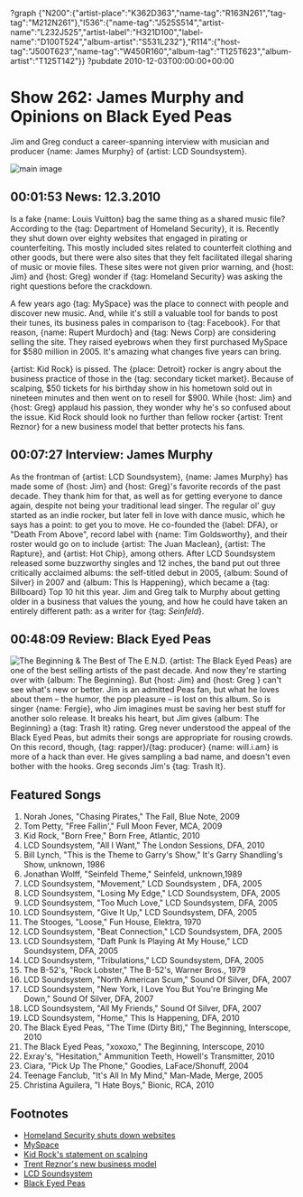 ?graph {"N200":{"artist-place":"K362D363","name-tag":"R163N261","tag-tag":"M212N261"},"I536":{"name-tag":"J525S514","artist-name":"L232J525","artist-label":"H321D100","label-name":"D100T524","album-artist":"S531L232"},"R114":{"host-tag":"J500T623","name-tag":"W450R160","album-tag":"T125T623","album-artist":"T125T142"}}
?pubdate 2010-12-03T00:00:00+00:00

# Show 262: James Murphy and Opinions on Black Eyed Peas
Jim and Greg conduct a career-spanning interview with musician and producer {name: James Murphy} of {artist: LCD Soundsystem}.

![main image](http://static.soundopinions.org/images/2010/jamesmurphy.jpg)

## 00:01:53 News: 12.3.2010
Is a fake {name: Louis Vuitton} bag the same thing as a shared music file? According to the {tag: Department of Homeland Security}, it is. Recently they shut down over eighty websites that engaged in pirating or counterfeiting. This mostly included sites related to counterfeit clothing and other goods, but there were also sites that they felt facilitated illegal sharing of music or movie files. These sites were not given prior warning, and {host: Jim} and {host: Greg} wonder if {tag: Homeland Security} was asking the right questions before the crackdown.

A few years ago {tag: MySpace} was the place to connect with people and discover new music. And, while it's still a valuable tool for bands to post their tunes, its business pales in comparison to {tag: Facebook}. For that reason, {name: Rupert Murdoch} and {tag: News Corp} are considering selling the site. They raised eyebrows when they first purchased MySpace for $580 million in 2005. It's amazing what changes five years can bring.

{artist: Kid Rock} is pissed. The {place: Detroit} rocker is angry about the business practice of those in the {tag: secondary ticket market}. Because of scalping, $50 tickets for his birthday show in his hometown sold out in nineteen minutes and then went on to resell for $900. While {host: Jim} and {host: Greg} applaud his passion, they wonder why he's so confused about the issue. Kid Rock should look no further than fellow rocker {artist: Trent Reznor} for a new business model that better protects his fans.

## 00:07:27 Interview: James Murphy
As the frontman of {artist: LCD Soundsystem}, {name: James Murphy} has made some of {host: Jim} and {host: Greg}'s favorite records of the past decade. They thank him for that, as well as for getting everyone to dance again, despite not being your traditional lead singer. The regular ol' guy started as an indie rocker, but later fell in love with dance music, which he says has a point: to get you to move. He co-founded the {label: DFA}, or "Death From Above", record label with {name: Tim Goldsworthy}, and their roster would go on to include {artist: The Juan Maclean}, {artist: The Rapture}, and {artist: Hot Chip}, among others. After LCD Soundsystem released some buzzworthy singles and 12 inches, the band put out three critically acclaimed albums: the self-titled debut in 2005, {album: Sound of Silver} in 2007 and {album: This Is Happening}, which became a {tag: Billboard} Top 10 hit this year. Jim and Greg talk to Murphy about getting older in a business that values the young, and how he could have taken an entirely different path: as a writer for {tag: *Seinfeld*}.

## 00:48:09 Review: Black Eyed Peas
![The Beginning & The Best of The E.N.D.](http://is4.mzstatic.com/image/thumb/Music/v4/db/d6/41/dbd64113-38a5-d216-4223-3a82c6fcc4b3/source/600x600bb.jpg "360391/417494202")
{artist: The Black Eyed Peas} are one of the best selling artists of the past decade. And now they're starting over with {album: The Beginning}. But {host: Jim} and {host: Greg } can't see what's new or better. Jim is an admitted Peas fan, but what he loves about them – the humor, the pop pleasure – is lost on this album. So is singer {name: Fergie}, who Jim imagines must be saving her best stuff for another solo release. It breaks his heart, but Jim gives {album: The Beginning} a {tag: Trash It} rating. Greg never understood the appeal of the Black Eyed Peas, but admits their songs are appropriate for rousing crowds. On this record, though, {tag: rapper}/{tag: producer} {name: will.i.am} is more of a hack than ever. He gives sampling a bad name, and doesn't even bother with the hooks. Greg seconds Jim's {tag: Trash It}.

## Featured Songs
1. Norah Jones, "Chasing Pirates," The Fall, Blue Note, 2009
2. Tom Petty, "Free Fallin'," Full Moon Fever, MCA, 2009
3. Kid Rock, "Born Free," Born Free, Atlantic, 2010
4. LCD Soundsystem, "All I Want," The London Sessions, DFA, 2010
5. Bill Lynch, "This is the Theme to Garry's Show," It's Garry Shandling's Show, unknown, 1986
6. Jonathan Wolff, "Seinfeld Theme," Seinfeld, unknown,1989
7. LCD Soundsystem, "Movement," LCD Soundsystem , DFA, 2005
8. LCD Soundsystem, "Losing My Edge," LCD Soundsystem, DFA, 2005
9. LCD Soundsystem, "Too Much Love," LCD Soundsystem, DFA, 2005
10. LCD Soundsystem, "Give It Up," LCD Soundsystem, DFA, 2005
11. The Stooges, "Loose," Fun House, Elektra, 1970
12. LCD Soundsystem, "Beat Connection," LCD Soundsystem, DFA, 2005
13. LCD Soundsystem, "Daft Punk Is Playing At My House," LCD Soundsystem, DFA, 2005
14. LCD Soundsystem, "Tribulations," LCD Soundsystem, DFA, 2005
15. The B-52's, "Rock Lobster," The B-52's, Warner Bros., 1979
16. LCD Soundsystem, "North American Scum," Sound Of Silver, DFA, 2007
17. LCD Soundsystem, "New York, I Love You But You're Bringing Me Down," Sound Of Silver, DFA, 2007
18. LCD Soundsystem, "All My Friends," Sound Of Silver, DFA, 2007
19. LCD Soundsystem, "Home," This Is Happening, DFA, 2010
20. The Black Eyed Peas, "The Time (Dirty Bit)," The Beginning, Interscope, 2010
21. The Black Eyed Peas, "xoxoxo," The Beginning, Interscope, 2010
22. Exray's, "Hesitation," Ammunition Teeth, Howell's Transmitter, 2010
23. Ciara, "Pick Up The Phone," Goodies, LaFace/Shonuff, 2004
24. Teenage Fanclub, "It's All In My Mind," Man-Made, Merge, 2005
25. Christina Aguilera, "I Hate Boys," Bionic, RCA, 2010

## Footnotes
- [Homeland Security shuts down websites](http://www.nytimes.com/2010/11/27/technology/27torrent.html?_r=1&src=me)
- [MySpace](http://www.myspace.com/)
- [Kid Rock's statement on scalping](https://web.archive.org/web/20101202025819/http://www.kidrock.com/news/fans-upset-about-ford-field-tickets-and-what-not/)
- [Trent Reznor's new business model](http://latimesblogs.latimes.com/music_blog/2009/03/trent-reznor-lo.html)
- [LCD Soundsystem](http://www.lcdsoundsystem.com/)
- [Black Eyed Peas](http://www.blackeyedpeas.com/)
